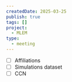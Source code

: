```yaml
---
createdDate: 2025-03-25
publish: true
tags: []
project:
  - MLEM
type:
  - meeting
---
```

- [ ] Affiliations
- [ ] Simulations dataset
- [ ] CCN